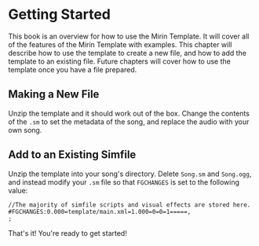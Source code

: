 # Getting Started
This book is an overview for how to use the Mirin Template. It will cover all of the features of the Mirin Template with examples. This chapter will describe how to use the template to create a new file, and how to add the template to an existing file. Future chapters will cover how to use the template once you have a file prepared.
## Making a New File
Unzip the template and it should work out of the box. Change the contents of the `.sm` to set the metadata of the song, and replace the audio with your own song.
## Add to an Existing Simfile
Unzip the template into your song's directory. Delete `Song.sm` and `Song.ogg`, and instead modify your `.sm` file so that `FGCHANGES` is set to the following value:
```
//The majority of simfile scripts and visual effects are stored here.
#FGCHANGES:0.000=template/main.xml=1.000=0=0=1=====,
;
```
That's it! You're ready to get started!